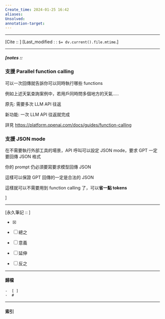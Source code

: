 ```yaml
---
Create_time: 2024-01-25 16:42
aliases: 
Unsolved: 
annotation-target:
---
```


---
[Cite ::  ]
[Last_modified : : `$= dv.current().file.mtime`.]


---
##### [notes ::   

### 支援 Parallel function calling

可以一次回傳就告訴你可以同時執行哪些 functions

例如上述天氣查詢案例中，若用戶同時問多個地方的天氣…..

原先: 需要多次 LLM API 往返

新功能: 一次 LLM API 往返就完成

詳見 https://platform.openai.com/docs/guides/function-calling

### 支援 JSON mode

在不需要執行外部工具的場景，API 呼叫可以設定 JSON mode，要求 GPT 一定要回傳 JSON 格式 

你的 prompt 仍必須要寫要求模型回傳 JSON

這樣可以保證 GPT 回傳的一定是合法的 JSON

這樣就可以不需要用到 function calling 了，可以**省一點 tokens**

]


---

[永久筆記 :: ]
	
- [x]

- [ ] 總之

- [ ] 意義

- [ ] 延伸

- [ ] 反之


---
#### 歸檔 
	-  [ ]
	-  #


---
#### 索引
